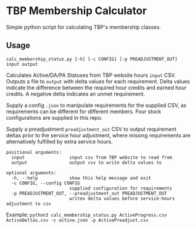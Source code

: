 # TBP Membership Calculator

Simple python script for calculating TBP's membership classes.

## Usage

`calc_membership_status.py [-h] [-c CONFIG] [-p PREADJUSTMENT_OUT] input output`

Calculates Active/DA/PA Statuses from TBP website hours `input` CSV. Outputs a file to `output` with delta values for each requirement.
Delta values indicate the difference between the required hour credits and earned hour credits. A negative delta indicates an unmet requirement.

Supply a config `.json` to manipulate requirements for the supplied CSV, as requirements can be different for different members. Four stock
configurations are supplied in this repo.

Supply a preadjustment `preadjustment_out` CSV to output requirement deltas prior to the service hour adjustment, where missing requirements are
alternatively fulfilled by extra service hours.

```
positional arguments:
  input                 input csv from TBP website to read from
  output                output csv to write delta values to

optional arguments:
  -h, --help            show this help message and exit
  -c CONFIG, --config CONFIG
                        supplied configuration for requirements
  -p PREADJUSTMENT_OUT, --preadjustment_out PREADJUSTMENT_OUT
                        writes delta values before service-hours adjustment to csv
```

Example: `python3 calc_membership_status.py ActiveProgress.csv ActiveDeltas.csv -c active.json -p ActivePreadjust.csv`
